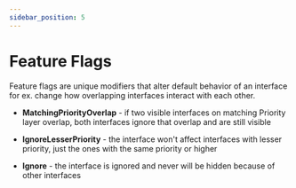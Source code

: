 ```yaml
---
sidebar_position: 5
---
```


# Feature Flags

Feature flags are unique modifiers that alter default behavior of an interface for ex. change how overlapping interfaces interact with each other.

- **MatchingPriorityOverlap** - if two visible interfaces on matching Priority layer overlap, both interfaces ignore that overlap and are still visible

- **IgnoreLesserPriority** - the interface won't affect interfaces with lesser priority, just the ones with the same priority or higher

- **Ignore** - the interface is ignored and never will be hidden because of other interfaces